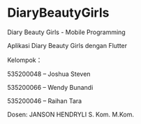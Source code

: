 # DiaryBeautyGirls
Diary Beauty Girls - Mobile Programming 

Aplikasi Diary Beauty Girls dengan Flutter 

Kelompok： 

535200048 – Joshua Steven 

535200066 – Wendy Bunandi 

535200046 – Raihan Tara 

Dosen: JANSON HENDRYLI S. Kom. M.Kom.

 